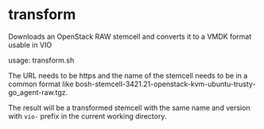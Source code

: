 # transform
Downloads an OpenStack RAW stemcell and converts it to a VMDK format usable in VIO

usage: transform.sh <URL>

The URL needs to be https and the name of the stemcell needs to be in a common format like bosh-stemcell-3421.21-openstack-kvm-ubuntu-trusty-go_agent-raw.tgz.

The result will be a transformed stemcell with the same name and version with `vio-` prefix in the current working directory.
